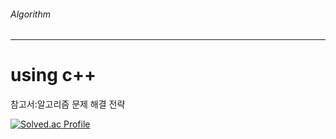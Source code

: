 ###### Algorithm
---
# using c++
참고서:알고리즘 문제 해결 전략

[![Solved.ac Profile](http://mazassumnida.wtf/api/v2/generate_badge?boj=ash9river)](https://solved.ac/ash9river/)
